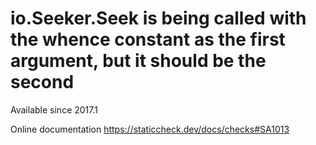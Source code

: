 # io.Seeker.Seek is being called with the whence constant as the first argument, but it should be the second

Available since
    2017.1

Online documentation
    https://staticcheck.dev/docs/checks#SA1013

